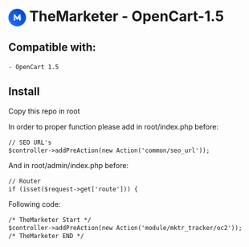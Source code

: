 # <img style="height:35px;vertical-align: middle;" src="https://github.com/the-marketer/OpenCart-System/blob/latest/library/mktr/logo.png" alt="TheMarketer"> TheMarketer - OpenCart-1.5

## Compatible with:
    - OpenCart 1.5

## Install
Copy this repo in root

In order to proper function please add in root/index.php before:
```
// SEO URL's
$controller->addPreAction(new Action('common/seo_url'));
```
And in root/admin/index.php before:
```
// Router
if (isset($request->get['route'])) {
```

Following code:
```
/* TheMarketer Start */
$controller->addPreAction(new Action('module/mktr_tracker/oc2'));
/* TheMarketer END */
````
